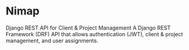 # Nimap
Django REST API for Client &amp; Project Management A Django REST Framework (DRF) API that allows authentication (JWT), client &amp; project management, and user assignments.

